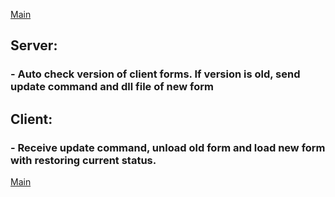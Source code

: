 [Main](../README.md)


## Server:
 ### - Auto check version of client forms. If version is old, send update command and dll file of new form
## Client:
  ### -  Receive update command, unload old form and load new form with restoring current status. 
  
  [Main](../README.md)
